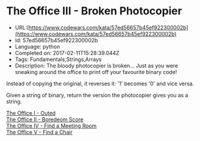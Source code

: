 # The Office III - Broken Photocopier

 - URL:[https://www.codewars.com/kata/57ed56657b45ef922300002b](https://www.codewars.com/kata/57ed56657b45ef922300002b)
 - Id: 57ed56657b45ef922300002b
 - Language: python
 - Completed on: 2017-02-11T15:28:39.044Z
 - Tags: Fundamentals,Strings,Arrays
 - Description:
The bloody photocopier is broken... Just as you were sneaking around the office to print off your favourite binary code!

Instead of copying the original, it reverses it: '1' becomes '0' and vice versa.

Given a string of binary, return the version the photocopier gives you as a string.

<a href='https://www.codewars.com/kata/the-office-i-outed'>The Office I - Outed</a><br>
<a href='https://www.codewars.com/kata/the-office-ii-boredom-score'>The Office II - Boredeom Score</a><br>
<a href='https://www.codewars.com/kata/the-office-iv-find-a-meeting-room'>The Office IV - Find a Meeting Room</a><br>
<a href='https://www.codewars.com/kata/the-office-v-find-a-chair'>The Office V - Find a Chair</a><br>



